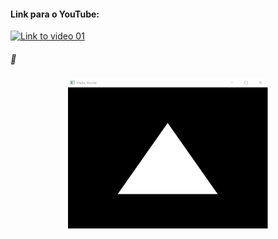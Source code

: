 #### Link para o YouTube:

[![Link to video 01](https://img.youtube.com/vi/MqIg2InJTKM/default.jpg)](https://youtu.be/MqIg2InJTKM)



##### :dart: 

<p align="center">
  <img width="320" height="240" src="modern01.png">
</p>
